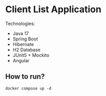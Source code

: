 # Client List Application

Technologies:
* Java 17
* Spring Boot
* Hibernate
* H2 Database
* JUnit5 + Mockito
* Angular


## How to run?
`docker compose up -d`